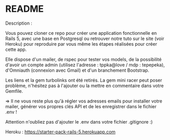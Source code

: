 # README

Description : 

Vous pouvez cloner ce repo pour créer une application fonctionnelle en Rails 5, avec une base en Postgresql ou retrouver notre tuto sur le site (voir Heroku) pour reproduire par vous même les étapes réalisées pour créer cette app.

Elle dispose d'un mailer, de rspec pour tester vos models, de la possibilité d'avoir un compte admin (utilisez l'adresse : tppka@love / mdp : tepepeka), d'Omniauth (connexion avec Gmail) et d'un branchement Bootstrap.

Les liens et la gem turbolinks ont été retirés. La gem mini racer peut poser problème, n'hésitez pas à l'ajouter ou la mettre en commentaire dans votre Gemfile.

=> Il ne vous reste plus qu'à régler vos adresses emails pour installer votre mailer, générer vos propres clés API et de les enregistrer dans le fichier .env !

Attention n'oubliez pas d'ajouter le .env dans votre fichier .gitignore :)

Heroku : https://starter-pack-rails-5.herokuapp.com
